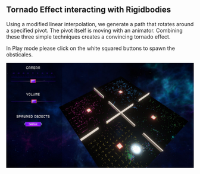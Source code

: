 ## Tornado Effect interacting with Rigidbodies 

Using a modified linear interpolation, we generate a path that rotates around a specified pivot. The pivot itself is moving with an animator. Combining these three simple techniques creates a convincing tornado effect.

In Play mode please click on the white squared buttons to spawn the obsticales. 

![Example](https://github.com/maybebool/Unity-Tornado/blob/main/Recordings/image_001_0000.jpg)
